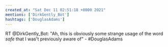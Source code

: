```yaml
---
created_at: "Sat Dec 11 02:51:18 +0000 2021"
mentions: ['DirkGently_Bot']
hashtags: ['DouglasAdams']
---
```


RT @DirkGently_Bot: "Ah, this is obviously some strange usage of the word *safe* that I was't previously aware of" - #DouglasAdams